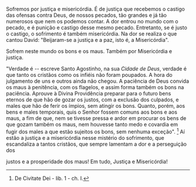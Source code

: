 
Sofremos por justiça e misericórdia. É de justiça que recebemos o castigo das ofensas contra Deus, de nossos pecados, tão grandes e já tão numerosos que nem os podemos contar. A dor entrou no mundo com o pecado, e é punição e castigo desse mesmo pecado. Entretanto, se é justo o castigo, o sofrimento é também misericórdia. Na dor se realiza o que cantou David: "Beijaram-se a justiça e a paz, isto é, a Misericórdia".

Sofrem neste mundo os bons e os maus. Também por Misericórdia e justiça.

"Verdade é -- escreve Santo Agostinho, na sua *Cidade de Deus*, verdade é que tanto os cristãos como os infiéis não foram poupados. A hora do julgamento de uns e outros ainda não chegou. A paciência de Deus convida os maus à penitência, com os flagelos, e assim forma também os bons na paciência. Aprouve à Divina Providência preparar para o futuro bens eternos de que hão de gozar os justos, com a exclusão dos culpados, e males que hão de ferir os ímpios, sem atingir os bons. Quanto, porém, aos bens e males temporais, quis o Senhor fossem comuns aos bons e aos maus, a fim de que, nem se tivesse pressa e ardor em procurar os bens de que gozam também os maus, nem houvesse tanto medo e covardia em fugir dos males a que estão sujeitos os bons, sem nenhuma exceção". [^1] Aí estão a justiça e a misericórdia nesse mistério do sofrimento, que escandaliza a tantos cristãos, que sempre lamentam a dor e a perseguição dos

justos e a prosperidade dos maus! Em tudo, Justiça e Misericórdia!



[^1]: De Civitate Dei - lib. 1 - ch. I.